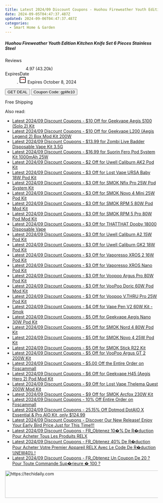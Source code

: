 ```yaml
---
title: Latest 2024/09 Discount Coupons - Huohou Fireweather Youth Edition Kitchen Knife Set 6 Pieces Stainless Steel
date: 2024-09-05T04:47:37.487Z
updated: 2024-09-06T04:47:37.487Z
categories:
  - Smart Home & Garden
---
```



<div class="max-w-4xl mx-auto grid grid-cols-1 lg:max-w-5xl lg:gap-x-20 lg:grid-cols-2">
  <div class="relative p-3 col-start-1 row-start-1 flex flex-col-reverse rounded-lg bg-gradient-to-t from-black/75 via-black/0 sm:bg-none sm:row-start-2 sm:p-0 lg:row-start-1">
    <h5 class="mt-1 text-lg font-semibold text-white sm:text-slate-900 md:text-2xl dark:sm:text-white">Huohou Fireweather Youth Edition Kitchen Knife Set 6 Pieces Stainless Steel</h5>
  </div>
  
  <div class="col-start-1 col-end-3 row-start-1 grid gap-4 sm:mb-6 sm:grid-cols-4 lg:col-start-2 lg:row-span-6 lg:row-end-6 lg:mb-0 lg:gap-6">
    
  </div>
  <dl class="row-start-2 mt-4 flex items-center text-xs font-medium sm:row-start-3 sm:mt-1 md:mt-2.5 lg:row-start-2">
    <dt class="sr-only">Reviews</dt>
    <dd class="flex items-center text-indigo-600 dark:text-indigo-400">
      <svg width="24" height="24" fill="none" aria-hidden="true" class="mr-1 stroke-current dark:stroke-indigo-500">
        <path d="m12 5 2 5h5l-4 4 2.103 5L12 16l-5.103 3L9 14l-4-4h5l2-5Z" stroke-width="2" stroke-linecap="round" stroke-linejoin="round" />
      </svg>
      <span>4.97 <span class="font-normal text-slate-400">(43.20k)</span></span>
    </dd>
    <dt class="sr-only">ExpiresDate</dt>
    <dd class="flex items-center">
      <svg width="2" height="2" aria-hidden="true" fill="currentColor" class="mx-3 text-slate-300">
        <circle cx="1" cy="1" r="1" />
      </svg>
      <svg width="24" height="24" viewBox="0 0 24 24" fill="none" stroke="currentColor" stroke-width="2">
        <rect x="3" y="3" width="18" height="18" rx="2" fill="#fff" />
        <path d="M6 10L18 10" stroke="red" stroke-width="2" fill="none" />
        <path d="M10 6L10 18" stroke="#fff" stroke-width="2" fill="none" />
      </svg>
      Expires October 8, 2024    </dd>
  </dl>
  <div class="col-start-1 row-start-3 mt-4 self-center sm:col-start-2 sm:row-span-2 sm:row-start-2 sm:mt-0 lg:col-start-1 lg:row-start-3 lg:row-end-4 lg:mt-6">
    <button type="button" onClick="javascript:window.open(decodeURIComponent('https%3A%2F%2Fwww.shareasale.com%2Fu.cfm%3Fd%3D1118184%26m%3D97331%26u%3D4338022'), '_blank');void(0);" class="rounded-lg bg-red-600 px-3 py-2 text-sm font-medium leading-6 text-white">GET DEAL</button>
    <button type="button" onClick="javascript:window.open(decodeURIComponent('https%3A%2F%2Fwww.shareasale.com%2Fu.cfm%3Fd%3D1118184%26m%3D97331%26u%3D4338022'), '_blank');void(0);" class="border-dashed border-2 border-indigo-600 bg-green-100 text-sm leading-6 font-medium py-2 px-3 rounded-lg">Coupon Code: gplife10</button>
  </div>
  <p class="col-start-1 mt-4 text-sm leading-6 sm:col-span-2 lg:col-span-1 lg:row-start-4 lg:mt-6 dark:text-slate-400">
    Free Shipping 
  </p>
</div>
<span class="atpl-alsoreadstyle">Also read:</span>
<div><ul>
<li><a href="https://coupons.techidaily.com/coupon-1107748-share-59344-sale/"><u>Latest 2024/09 Discount Coupons - $10 Off for Geekvape Aegis S100 (Solo 2) Kit</u></a></li>
<li><a href="https://coupons.techidaily.com/coupon-1108187-share-59344-sale/"><u>Latest 2024/09 Discount Coupons - $10 Off for Geekvape L200 (Aegis Legend 2) Box Mod Kit 200W</u></a></li>
<li><a href="https://coupons.techidaily.com/coupon-1107473-share-90958-sale/"><u>Latest 2024/09 Discount Coupons - $13.99 for Zombi Live Badder Disposable Vape Kit 3.5G</u></a></li>
<li><a href="https://coupons.techidaily.com/coupon-1107472-share-90958-sale/"><u>Latest 2024/09 Discount Coupons - $16.99 for Suorin Fero Pod System Kit 1000mAh 25W</u></a></li>
<li><a href="https://coupons.techidaily.com/coupon-1107746-share-59344-sale/"><u>Latest 2024/09 Discount Coupons - $2 Off for Uwell Caliburn AK2 Pod Kit</u></a></li>
<li><a href="https://coupons.techidaily.com/coupon-1107698-share-59344-sale/"><u>Latest 2024/09 Discount Coupons - $3 Off for Lost Vape URSA Baby 18W Pod Kit</u></a></li>
<li><a href="https://coupons.techidaily.com/coupon-1107705-share-59344-sale/"><u>Latest 2024/09 Discount Coupons - $3 Off for SMOK Nfix Pro 25W Pod System Kit</u></a></li>
<li><a href="https://coupons.techidaily.com/coupon-1107728-share-59344-sale/"><u>Latest 2024/09 Discount Coupons - $3 Off for SMOK Novo 4 Mini 25W Pod Kit</u></a></li>
<li><a href="https://coupons.techidaily.com/coupon-1107702-share-59344-sale/"><u>Latest 2024/09 Discount Coupons - $3 Off for SMOK RPM 5 80W Pod Mod Kit</u></a></li>
<li><a href="https://coupons.techidaily.com/coupon-1107700-share-59344-sale/"><u>Latest 2024/09 Discount Coupons - $3 Off for SMOK RPM 5 Pro 80W Pod Mod Kit</u></a></li>
<li><a href="https://coupons.techidaily.com/coupon-1107679-share-59344-sale/"><u>Latest 2024/09 Discount Coupons - $3 Off for THATTHAT Dooby 18000 Disposable Vape</u></a></li>
<li><a href="https://coupons.techidaily.com/coupon-1107750-share-59344-sale/"><u>Latest 2024/09 Discount Coupons - $3 Off for Uwell Caliburn A2 15W Pod Kit</u></a></li>
<li><a href="https://coupons.techidaily.com/coupon-1107699-share-59344-sale/"><u>Latest 2024/09 Discount Coupons - $3 Off for Uwell Caliburn GK2 18W Pod Kit</u></a></li>
<li><a href="https://coupons.techidaily.com/coupon-1107707-share-59344-sale/"><u>Latest 2024/09 Discount Coupons - $3 Off for Vaporesso XROS 2 16W Pod Kit</u></a></li>
<li><a href="https://coupons.techidaily.com/coupon-1107740-share-59344-sale/"><u>Latest 2024/09 Discount Coupons - $3 Off for Vaporesso XROS Nano Pod Kit</u></a></li>
<li><a href="https://coupons.techidaily.com/coupon-1107749-share-59344-sale/"><u>Latest 2024/09 Discount Coupons - $3 Off for Voopoo Argus Pro 80W Pod Kit</u></a></li>
<li><a href="https://coupons.techidaily.com/coupon-1107747-share-59344-sale/"><u>Latest 2024/09 Discount Coupons - $3 Off for VooPoo Doric 60W Pod Mod Kit</u></a></li>
<li><a href="https://coupons.techidaily.com/coupon-1108184-share-59344-sale/"><u>Latest 2024/09 Discount Coupons - $3 Off for Voopoo V.THRU Pro 25W Pod Kit</u></a></li>
<li><a href="https://coupons.techidaily.com/coupon-1108191-share-59344-sale/"><u>Latest 2024/09 Discount Coupons - $4 Off for Vape Pen V2 60W Kit - Smok</u></a></li>
<li><a href="https://coupons.techidaily.com/coupon-1108185-share-59344-sale/"><u>Latest 2024/09 Discount Coupons - $5 Off for Geekvape Aegis Nano 30W Pod Kit</u></a></li>
<li><a href="https://coupons.techidaily.com/coupon-1108190-share-59344-sale/"><u>Latest 2024/09 Discount Coupons - $5 Off for SMOK Nord 4 80W Pod Kit</u></a></li>
<li><a href="https://coupons.techidaily.com/coupon-1108189-share-59344-sale/"><u>Latest 2024/09 Discount Coupons - $5 Off for SMOK Novo 4 25W Pod Kit</u></a></li>
<li><a href="https://coupons.techidaily.com/coupon-1108186-share-59344-sale/"><u>Latest 2024/09 Discount Coupons - $5 Off for SMOK Stick R22 Kit</u></a></li>
<li><a href="https://coupons.techidaily.com/coupon-1107704-share-59344-sale/"><u>Latest 2024/09 Discount Coupons - $5 Off for VooPoo Argus GT 2 200W Kit</u></a></li>
<li><a href="https://coupons.techidaily.com/coupon-1107643-share-64118-sale/"><u>Latest 2024/09 Discount Coupons - $5.00 Off the Entire Order on Foscammall</u></a></li>
<li><a href="https://coupons.techidaily.com/coupon-1107745-share-59344-sale/"><u>Latest 2024/09 Discount Coupons - $6 Off for Geekvape H45 (Aegis Hero 2) Pod Mod Kit</u></a></li>
<li><a href="https://coupons.techidaily.com/coupon-1107751-share-59344-sale/"><u>Latest 2024/09 Discount Coupons - $9 Off for Lost Vape Thelema Quest 200W Mod Kit</u></a></li>
<li><a href="https://coupons.techidaily.com/coupon-1108188-share-59344-sale/"><u>Latest 2024/09 Discount Coupons - $9 Off for SMOK Arcfox 230W Kit</u></a></li>
<li><a href="https://coupons.techidaily.com/coupon-1107642-share-64118-sale/"><u>Latest 2024/09 Discount Coupons - 10% Off Entire Order on Foscammall</u></a></li>
<li><a href="https://coupons.techidaily.com/coupon-1107672-share-90958-sale/"><u>Latest 2024/09 Discount Coupons - 25.15% Off Dotmod DotAIO X Essential & Pro AIO Kit, only $124.99</u></a></li>
<li><a href="https://coupons.techidaily.com/coupon-1107744-share-127380-sale/"><u>Latest 2024/09 Discount Coupons - Discover Our New Release! Enjoy Your Early Bird Price Just for This Time!!!</u></a></li>
<li><a href="https://coupons.techidaily.com/coupon-987414-share-92020-sale/"><u>Latest 2024/09 Discount Coupons - FR_Obtenez 10�% De R�duction Pour Acheter Tous Les Produits RELX</u></a></li>
<li><a href="https://coupons.techidaily.com/coupon-987412-share-92020-sale/"><u>Latest 2024/09 Discount Coupons - FR_Obtenez 40% De R�duction Pour Acheter Votre Premier Appareil RELX Avec Le Code De R�duction \\NEW40\\ !</u></a></li>
<li><a href="https://coupons.techidaily.com/coupon-993074-share-92020-sale/"><u>Latest 2024/09 Discount Coupons - FR_Obtenez Un Coupon De 20 ? Pour Toute Commande Sup�rieure � 100 ?</u></a></li>
</ul></div>

<ins class="adsbygoogle"
      style="display:block"
      data-ad-client="ca-pub-7571918770474297"
      data-ad-slot="8358498916"
      data-ad-format="auto"
      data-full-width-responsive="true"></ins>
<!-- affiliate ads begin -->
<a href="https://aligracehair.sjv.io/c/5597632/1918703/19272" target="_top" id="1918703">
  <img src="//a.impactradius-go.com/display-ad/19272-1918703" border="0" alt="https://techidaily.com" width="728" height="90"/>
</a>
<img height="0" width="0" src="https://aligracehair.sjv.io/i/5597632/1918703/19272" style="position:absolute;visibility:hidden;" border="0" />
<!-- affiliate ads end -->